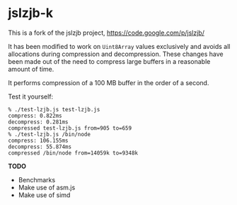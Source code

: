 jslzjb-k
=

This is a fork of the jslzjb project, https://code.google.com/p/jslzjb/

It has been modified to work on `Uint8Array` values exclusively and avoids all
allocations during compression and decompression. These changes have been made
out of the need to compress large buffers in a reasonable amount of time.

It performs compression of a 100 MB buffer in the order of a second.

Test it yourself:

```
% ./test-lzjb.js test-lzjb.js
compress: 0.822ms
decompress: 0.281ms
compressed test-lzjb.js from=905 to=659
% ./test-lzjb.js /bin/node
compress: 106.155ms
decompress: 55.874ms
compressed /bin/node from=14059k to=9348k
```

**TODO**

- Benchmarks
- Make use of asm.js
- Make use of simd

